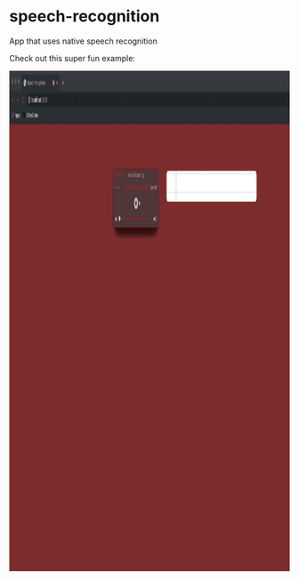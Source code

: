 # speech-recognition
App that uses native speech recognition

Check out this super fun example:
<br>

<img src="./assets/media/dictationex.gif" width="1600" height="900"/>

